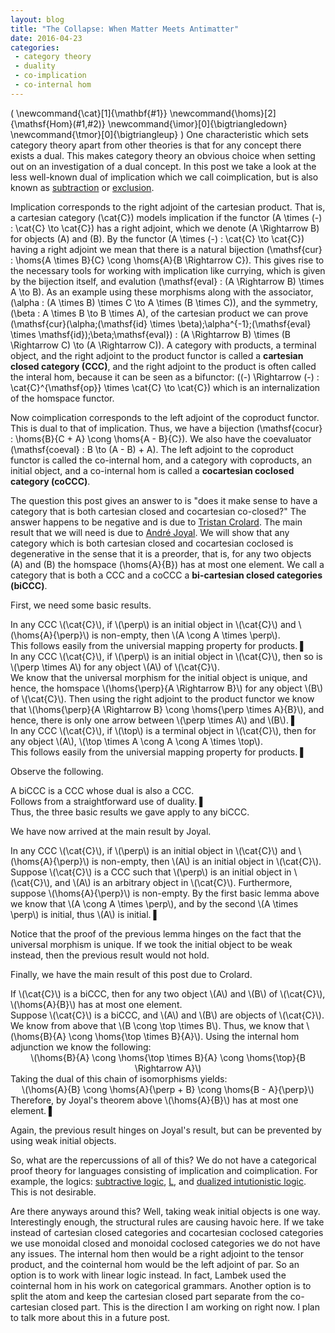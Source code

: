 ```yaml
---
layout: blog
title: "The Collapse: When Matter Meets Antimatter"
date: 2016-04-23
categories:
 - category theory
 - duality
 - co-implication
 - co-internal hom
---
```


\(
\newcommand{\cat}[1]{\mathbf{#1}}
\newcommand{\homs}[2]{\mathsf{Hom}(#1,#2)}
\newcommand{\imor}[0]{\bigtriangledown}
\newcommand{\tmor}[0]{\bigtriangleup}
\)
One characteristic which sets category theory apart from other theories is that for any concept there exists a dual. This makes category theory an obvious choice when setting out on an investigation of a dual concept.  In this post we take a look at the less well-known dual of implication which we call coimplication, but is also known as <a href="http://www.sciencedirect.com/science/article/pii/S0304397599001243">subtraction</a> or <a href="http://www.aiml.net/volumes/volume7/Gore-Postniece-Tiu.pdf">exclusion</a>.

Implication corresponds to the right adjoint of the cartesian product.  That is, a cartesian category \(\cat{C}\) models implication if the functor \(A \times (-) : \cat{C} \to \cat{C}\) has a right adjoint, which we denote \(A \Rightarrow B\) for objects \(A\) and \(B\).  By the functor \(A \times (-) : \cat{C} \to \cat{C}\) having a right adjoint we mean that there is a natural bijection \(\mathsf{cur} : \homs{A \times B}{C} \cong \homs{A}{B \Rightarrow C}\).  This gives rise to the necessary tools for working with implication like currying, which is given by the bijection itself, and evalution \(\mathsf{eval} : (A \Rightarrow B) \times A \to B\).  As an example using these morphisms along with the associator, \(\alpha : (A \times B) \times C \to A \times (B \times C)\), and the symmetry, \(\beta : A \times B \to B \times A\), of the cartesian product we can prove \(\mathsf{cur}(\alpha;(\mathsf{id} \times \beta);\alpha^{-1};(\mathsf{eval} \times \mathsf{id});\beta;\mathsf{eval}) : (A \Rightarrow B) \times (B \Rightarrow C) \to (A \Rightarrow C)\).  A category with products, a terminal object, and the right adjoint to the product functor is called a <strong>cartesian closed category (CCC)</strong>, and the right adjoint to the product is often called the interal hom, because it can be seen as a bifunctor: \((-) \Rightarrow (-) : \cat{C}^{\mathsf{op}} \times \cat{C} \to \cat{C}\) which is an internalization of the homspace functor.

Now coimplication corresponds to the left adjoint of the coproduct functor.  This is dual to that of implication.  Thus, we have a bijection \(\mathsf{cocur} : \homs{B}{C + A} \cong \homs{A - B}{C}\).  We also have the coevaluator \(\mathsf{coeval} : B \to (A - B) + A\).  The left adjoint to the coproduct functor is called the co-internal hom, and a category with coproducts, an initial object, and a co-internal hom is called a <strong>cocartesian coclosed category (coCCC)</strong>.

The question this post gives an answer to is "does it make sense to have a category that is both cartesian closed and cocartesian co-closed?"  The answer happens to be negative and is due to <a href="http://www.sciencedirect.com/science/article/pii/S0304397599001243">Tristan Crolard</a>.  The main result that we will need is due to <a href="https://en.wikipedia.org/wiki/André_Joyal">Andr&eacute; Joyal</a>.  We will show that any category which is both cartesian closed and cocartesian coclosed is degenerative in the sense that it is a preorder, that is, for any two objects \(A\) and \(B\) the homspace \(\homs{A}{B}\) has at most one element.  We call a category that is both a CCC and a coCCC a <strong>bi-cartesian closed categories (biCCC)</strong>.

First, we need some basic results.  
<div class="lemma"> In any CCC \(\cat{C}\), if \(\perp\) is an initial object in \(\cat{C}\) and \(\homs{A}{\perp}\) is non-empty, then \(A \cong A \times \perp\).</div>
<div class="proof">
  This follows easily from the universial mapping property for products. &#9612;
</div>

<div class="lemma"> In any CCC \(\cat{C}\), if \(\perp\) is an initial object in \(\cat{C}\), then so is \(\perp \times A\) for any object \(A\) of \(\cat{C}\).</div>
<div class="proof">
  We know that the universal morphism for the initial object is unique, and hence, the homspace \(\homs{\perp}{A \Rightarrow B}\) for any object \(B\) of \(\cat{C}\).  Then using the right adjoint to the product functor we know that \(\homs{\perp}{A \Rightarrow B} \cong \homs{\perp \times A}{B}\), and hence, there is only one arrow between \(\perp \times A\) and \(B\). &#9612;
</div>

<div class="lemma"> In any CCC \(\cat{C}\), if \(\top\) is a terminal object in \(\cat{C}\), then for any object \(A\), \(\top \times A \cong A \cong A \times \top\).</div>
<div class="proof">
  This follows easily from the universial mapping property for products. &#9612;
</div>

Observe the following.
<div class="lemma"> A biCCC is a CCC whose dual is also a CCC.</div>
<div class="proof">
  Follows from a straightforward use of duality. &#9612;
</div>
Thus, the three basic results we gave apply to any biCCC.

We have now arrived at the main result by Joyal.
<div class="theorem">
  In any CCC \(\cat{C}\), if \(\perp\) is an initial object in \(\cat{C}\) and \(\homs{A}{\perp}\) is non-empty, then \(A\) is an initial object in \(\cat{C}\).</div>
<div class="proof">
  Suppose \(\cat{C}\) is a CCC such that \(\perp\) is an initial object in \(\cat{C}\), and \(A\) is an arbitrary object in \(\cat{C}\).  Furthermore, suppose \(\homs{A}{\perp}\) is non-empty.  By the first basic lemma above we know that \(A \cong A \times \perp\), and by the second \(A \times \perp\) is initial, thus \(A\) is initial. &#9612;
</div>

Notice that the proof of the previous lemma hinges on the fact that the universal morphism is unique.  If we took the initial object to be weak instead, then the previous result would not hold.

Finally, we have the main result of this post due to Crolard.
<div class="theorem">
  If \(\cat{C}\) is a biCCC, then for any two object \(A\) and \(B\) of \(\cat{C}\), \(\homs{A}{B}\) has at most one element.
</div>  
<div class="proof">
  Suppose \(\cat{C}\) is a biCCC, and \(A\) and \(B\) are objects of \(\cat{C}\).  We know from above that \(B \cong \top \times B\). Thus, we know that \(\homs{B}{A} \cong \homs{\top \times B}{A}\). Using the internal hom adjunction we know the following:
  <center>
    \(\homs{B}{A} \cong \homs{\top \times B}{A} \cong \homs{\top}{B \Rightarrow A}\)
  </center>
  Taking the dual of this chain of isomorphisms yields:
  <center>
    \(\homs{A}{B} \cong \homs{A}{\perp + B} \cong \homs{B - A}{\perp}\)
  </center>
  Therefore, by Joyal's theorem above \(\homs{A}{B}\) has at most one element. &#9612;
</div>

Again, the previous result hinges on Joyal's result, but can be prevented by using weak initial objects.

So, what are the repercussions of all of this?  We do not have a categorical proof theory for languages consisting of implication and coimplication.  For example, the logics: <a href="http://www.sciencedirect.com/science/article/pii/S0304397599001243">subtractive logic</a>, <a href="http://www.aiml.net/volumes/volume7/Gore-Postniece-Tiu.pdf">L</a>, and <a href="http://metatheorem.org/wp-content/papers/dual-tt.pdf">dualized intutionistic logic</a>.  This is not desirable.

Are there anyways around this?  Well, taking weak initial objects is one way.  Interestingly enough, the structural rules are causing havoic here.  If we take instead of cartesian closed categories and cocartesian coclosed categories we use monoidal closed and monoidal coclosed categories we do not have any issues.  The internal hom then would be a right adjoint to the tensor product, and the cointernal hom would be the left adjoint of par.  So an option is to work with linear logic instead.  In fact, Lambek used the cointernal hom in his work on categorical grammars.  Another option is to split the atom and keep the cartesian closed part separate from the co-cartesian closed part.  This is the direction I am working on right now.  I plan to talk more about this in a future post.
